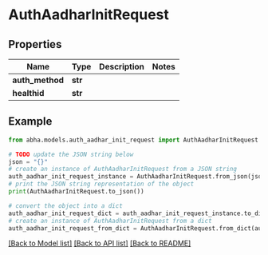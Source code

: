# AuthAadharInitRequest


## Properties

Name | Type | Description | Notes
------------ | ------------- | ------------- | -------------
**auth_method** | **str** |  | 
**healthid** | **str** |  | 

## Example

```python
from abha.models.auth_aadhar_init_request import AuthAadharInitRequest

# TODO update the JSON string below
json = "{}"
# create an instance of AuthAadharInitRequest from a JSON string
auth_aadhar_init_request_instance = AuthAadharInitRequest.from_json(json)
# print the JSON string representation of the object
print(AuthAadharInitRequest.to_json())

# convert the object into a dict
auth_aadhar_init_request_dict = auth_aadhar_init_request_instance.to_dict()
# create an instance of AuthAadharInitRequest from a dict
auth_aadhar_init_request_from_dict = AuthAadharInitRequest.from_dict(auth_aadhar_init_request_dict)
```
[[Back to Model list]](../README.md#documentation-for-models) [[Back to API list]](../README.md#documentation-for-api-endpoints) [[Back to README]](../README.md)


